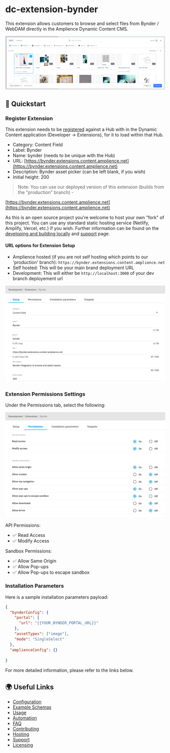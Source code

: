 # dc-extension-bynder

This extension allows customers to browse and select files from Bynder / WebDAM directly in the Amplience Dynamic Content CMS.

![Bynder Summary](./media/bynder-extension-view.png)

## 🏁 Quickstart

### Register Extension

This extension needs to be [registered](https://amplience.com/docs/development/registeringextensions.html) against a Hub with in the Dynamic Content application (Developer -> Extensions), for it to load within that Hub.

- Category: Content Field
- Label: Bynder
- Name: bynder (needs to be unique with the Hub)
- URL: [https://bynder.extensions.content.amplience.net](https://bynder.extensions.content.amplience.net)
- Description: Bynder asset picker (can be left blank, if you wish)
- Initial height: 200

> Note: You can use our deployed version of this extension (builds from the "production" branch) -

[https://bynder.extensions.content.amplience.net](https://bynder.extensions.content.amplience.net)

As this is an open source project you're welcome to host your own "fork" of this project. You can use any standard static hosting service (Netlify, Amplify, Vercel, etc.) if you wish. Further information can be found on the [developing and building locally](./docs/developing+building-locally.md) and [support](./support.md) page.

#### URL options for Extension Setup

- Amplience hosted (if you are not self hosting which points to our 'production' branch): `https://bynder.extensions.content.amplience.net`
- Self hosted: This will be your main brand deployment URL
- Development: This will either be `http://localhost:3000` of your dev branch deployement url

![Register Bynder extension](./media/bynder-extension-setup.png)

### Extension Permissions Settings

Under the Permissions tab, select the following:

![Bynder Extension Permissions](./media/bynder-extension-permissions.png)

API Permissions:

- ✅ Read Access
- ✅ Modify Access

Sandbox Permissions:

- ✅ Allow Same Origin
- ✅ Allow Pop-ups
- ✅ Allow Pop-ups to escape sandbox

### Installation Parameters

Here is a sample installation parameters payload:

```json
{
  "bynderConfig": {
    "portal": {
      "url": "{{YOUR_BYNDER_PORTAL_URL}}"
    },
    "assetTypes": ["image"],
    "mode": "SingleSelect"
  },
  "amplienceConfig": {}
  
}
```

For more detailed information, please refer to the links below.

## 🌍 Useful Links

- [Configuration](./docs/CONFIGURATION.md)
- [Example Schemas](./docs/EXAMPLES.md)
- [Usage](./docs/USAGE.md)
- [Automation](./docs/AUTOMATION.md)
- [FAQ](./docs/FAQ.md)
- [Contributing](./CONTRIBUTING.md)
- [Hosting](./docs/HOSTING.md)
- [Support](./support.md)
- [Licensing](./LICENSE)
